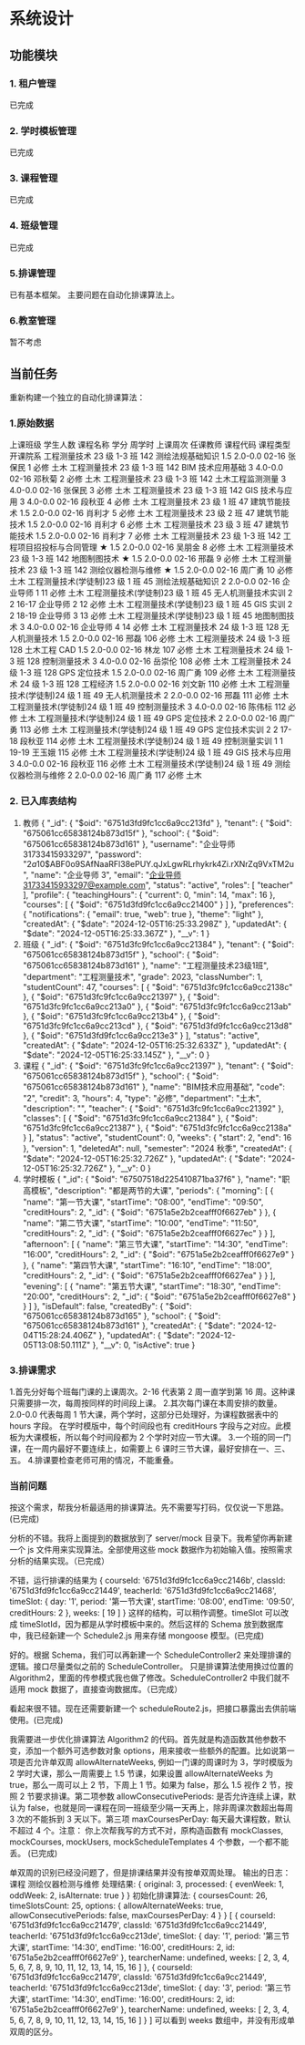 # 系统设计

## 功能模块

### 1. 租户管理

已完成

### 2. 学时模板管理

已完成

### 3. 课程管理

已完成

### 4. 班级管理

已完成

### 5.排课管理

已有基本框架。
主要问题在自动化排课算法上。

### 6.教室管理

暂不考虑

## 当前任务

重新构建一个独立的自动化排课算法：

### 1.原始数据

上课班级 学生人数 课程名称 学分 周学时 上课周次 任课教师 课程代码 课程类型 开课院系
工程测量技术 23 级 1-3 班 142 测绘法规基础知识 1.5 2.0-0.0 02-16 张保民 1 必修 土木
工程测量技术 23 级 1-3 班 142 BIM 技术应用基础 3 4.0-0.0 02-16 邓秋菊 2 必修 土木
工程测量技术 23 级 1-3 班 142 土木工程监测测量 3 4.0-0.0 02-16 张保民 3 必修 土木
工程测量技术 23 级 1-3 班 142 GIS 技术与应用 3 4.0-0.0 02-16 段秋亚 4 必修 土木
工程测量技术 23 级 1 班 47 建筑节能技术 1.5 2.0-0.0 02-16 肖利才 5 必修 土木
工程测量技术 23 级 2 班 47 建筑节能技术 1.5 2.0-0.0 02-16 肖利才 6 必修 土木
工程测量技术 23 级 3 班 47 建筑节能技术 1.5 2.0-0.0 02-16 肖利才 7 必修 土木
工程测量技术 23 级 1-3 班 142 工程项目招投标与合同管理 ★ 1.5 2.0-0.0 02-16 吴朋金 8 必修 土木
工程测量技术 23 级 1-3 班 142 地图制图技术 ★ 1.5 2.0-0.0 02-16 邢磊 9 必修 土木
工程测量技术 23 级 1-3 班 142 测绘仪器检测与维修 ★ 1.5 2.0-0.0 02-16 周广勇 10 必修 土木
工程测量技术(学徒制)23 级 1 班 45 测绘法规基础知识 2 2.0-0.0 02-16 企业导师 1 11 必修 土木
工程测量技术(学徒制)23 级 1 班 45 无人机测量技术实训 2 2 16-17 企业导师 2 12 必修 土木
工程测量技术(学徒制)23 级 1 班 45 GIS 实训 2 2 18-19 企业导师 3 13 必修 土木
工程测量技术(学徒制)23 级 1 班 45 地图制图技术 3 4.0-0.0 02-16 企业导师 4 14 必修 土木
工程测量技术 24 级 1-3 班 128 无人机测量技术 1.5 2.0-0.0 02-16 邢磊 106 必修 土木
工程测量技术 24 级 1-3 班 128 土木工程 CAD 1.5 2.0-0.0 02-16 林龙 107 必修 土木
工程测量技术 24 级 1-3 班 128 控制测量技术 3 4.0-0.0 02-16 岳崇伦 108 必修 土木
工程测量技术 24 级 1-3 班 128 GPS 定位技术 1.5 2.0-0.0 02-16 周广勇 109 必修 土木
工程测量技术 24 级 1-3 班 128 工程经济 1.5 2.0-0.0 02-16 刘文新 110 必修 土木
工程测量技术(学徒制)24 级 1 班 49 无人机测量技术 2 2.0-0.0 02-16 邢磊 111 必修 土木
工程测量技术(学徒制)24 级 1 班 49 控制测量技术 3 4.0-0.0 02-16 陈伟标 112 必修 土木
工程测量技术(学徒制)24 级 1 班 49 GPS 定位技术 2 2.0-0.0 02-16 周广勇 113 必修 土木
工程测量技术(学徒制)24 级 1 班 49 GPS 定位技术实训 2 2 17-18 段秋亚 114 必修 土木
工程测量技术(学徒制)24 级 1 班 49 控制测量实训 1 1 19-19 王玉娥 115 必修 土木
工程测量技术(学徒制)24 级 1 班 49 GIS 技术与应用 3 4.0-0.0 02-16 段秋亚 116 必修 土木
工程测量技术(学徒制)24 级 1 班 49 测绘仪器检测与维修 2 2.0-0.0 02-16 周广勇 117 必修 土木

### 2. 已入库表结构

1. 教师
   {
   "\_id": {
   "$oid": "6751d3fd9fc1cc6a9cc213fd"
  },
  "tenant": {
    "$oid": "675061cc65838124b873d15f"
   },
   "school": {
   "$oid": "675061cc65838124b873d161"
  },
  "username": "企业导师31733415933297",
  "password": "$2a$10$ABF0o9SAfNaaRFl38ePUY.qJxLgwRLrhykrk4Zi.rXNrZq9VxTM2u",
   "name": "企业导师 3",
   "email": "企业导师31733415933297@example.com",
   "status": "active",
   "roles": [
   "teacher"
   ],
   "profile": {
   "teachingHours": {
   "current": 0,
   "min": 14,
   "max": 16
   },
   "courses": [
   {
   "$oid": "6751d3fd9fc1cc6a9cc21400"
   }
   ]
   },
   "preferences": {
   "notifications": {
   "email": true,
   "web": true
   },
   "theme": "light"
   },
   "createdAt": {
   "$date": "2024-12-05T16:25:33.298Z"
  },
  "updatedAt": {
    "$date": "2024-12-05T16:25:33.367Z"
   },
   "\_\_v": 1
   }
2. 班级
   {
   "\_id": {
   "$oid": "6751d3fc9fc1cc6a9cc21384"
  },
  "tenant": {
    "$oid": "675061cc65838124b873d15f"
   },
   "school": {
   "$oid": "675061cc65838124b873d161"
  },
  "name": "工程测量技术23级1班",
  "department": "工程测量技术",
  "grade": 2023,
  "classNumber": 1,
  "studentCount": 47,
  "courses": [
    {
      "$oid": "6751d3fc9fc1cc6a9cc2138c"
   },
   {
   "$oid": "6751d3fc9fc1cc6a9cc21397"
    },
    {
      "$oid": "6751d3fc9fc1cc6a9cc213a0"
   },
   {
   "$oid": "6751d3fc9fc1cc6a9cc213ab"
    },
    {
      "$oid": "6751d3fc9fc1cc6a9cc213b4"
   },
   {
   "$oid": "6751d3fc9fc1cc6a9cc213cd"
    },
    {
      "$oid": "6751d3fd9fc1cc6a9cc213d8"
   },
   {
   "$oid": "6751d3fd9fc1cc6a9cc213e3"
    }
  ],
  "status": "active",
  "createdAt": {
    "$date": "2024-12-05T16:25:32.633Z"
   },
   "updatedAt": {
   "$date": "2024-12-05T16:25:33.145Z"
   },
   "\_\_v": 0
   }
3. 课程
   {
   "\_id": {
   "$oid": "6751d3fc9fc1cc6a9cc21397"
  },
  "tenant": {
    "$oid": "675061cc65838124b873d15f"
   },
   "school": {
   "$oid": "675061cc65838124b873d161"
  },
  "name": "BIM技术应用基础",
  "code": "2",
  "credit": 3,
  "hours": 4,
  "type": "必修",
  "department": "土木",
  "description": "",
  "teacher": {
    "$oid": "6751d3fc9fc1cc6a9cc21392"
   },
   "classes": [
   {
   "$oid": "6751d3fc9fc1cc6a9cc21384"
   },
   {
   "$oid": "6751d3fc9fc1cc6a9cc21387"
   },
   {
   "$oid": "6751d3fc9fc1cc6a9cc2138a"
   }
   ],
   "status": "active",
   "studentCount": 0,
   "weeks": {
   "start": 2,
   "end": 16
   },
   "version": 1,
   "deletedAt": null,
   "semester": "2024 秋季",
   "createdAt": {
   "$date": "2024-12-05T16:25:32.726Z"
  },
  "updatedAt": {
    "$date": "2024-12-05T16:25:32.726Z"
   },
   "\_\_v": 0
   }
4. 学时模板
   {
   "\_id": {
   "$oid": "67507518d225410871ba37f6"
  },
  "name": "职高模板",
  "description": "都是两节的大课",
  "periods": {
    "morning": [
      {
        "name": "第一节大课",
        "startTime": "08:00",
        "endTime": "09:50",
        "creditHours": 2,
        "_id": {
          "$oid": "6751a5e2b2ceafff0f6627eb"
   }
   },
   {
   "name": "第二节大课",
   "startTime": "10:00",
   "endTime": "11:50",
   "creditHours": 2,
   "\_id": {
   "$oid": "6751a5e2b2ceafff0f6627ec"
        }
      }
    ],
    "afternoon": [
      {
        "name": "第三节大课",
        "startTime": "14:30",
        "endTime": "16:00",
        "creditHours": 2,
        "_id": {
          "$oid": "6751a5e2b2ceafff0f6627e9"
   }
   },
   {
   "name": "第四节大课",
   "startTime": "16:10",
   "endTime": "18:00",
   "creditHours": 2,
   "\_id": {
   "$oid": "6751a5e2b2ceafff0f6627ea"
        }
      }
    ],
    "evening": [
      {
        "name": "第五节大课",
        "startTime": "18:30",
        "endTime": "20:00",
        "creditHours": 2,
        "_id": {
          "$oid": "6751a5e2b2ceafff0f6627e8"
   }
   }
   ]
   },
   "isDefault": false,
   "createdBy": {
   "$oid": "675061cc65838124b873d165"
  },
  "school": {
    "$oid": "675061cc65838124b873d161"
   },
   "createdAt": {
   "$date": "2024-12-04T15:28:24.406Z"
  },
  "updatedAt": {
    "$date": "2024-12-05T13:08:50.111Z"
   },
   "\_\_v": 0,
   "isActive": true
   }

### 3.排课需求

1.首先分好每个班每门课的上课周次。2-16 代表第 2 周一直学到第 16 周。这种课只需要排一次，每周按同样的时间段上课。 2.其次每门课在本周安排的数量。2.0-0.0 代表每周 1 节大课，两个学时，这部分已处理好，为课程数据表中的 hours 字段。 在学时模版中，每个时间段也有 creditHours 字段与之对应。此模板为大课模板，所以每个时间段都为 2 个学时对应一节大课。 3.一个班的同一门课，在一周内最好不要连续上，如需要上 6 课时三节大课，最好安排在一、三、五。 4.排课要检查老师可用的情况，不能重叠。

### 当前问题

按这个需求，帮我分析最适用的排课算法。先不需要写打码，仅仅说一下思路。(已完成)

分析的不错。我将上面提到的数据放到了 server/mock 目录下。我希望你再新建一个 js 文件用来实现算法。全部使用这些 mock 数据作为初始输入值。按照需求分析的结果实现。（已完成）

不错，运行排课的结果为
{
courseId: '6751d3fd9fc1cc6a9cc2146b',
classId: '6751d3fd9fc1cc6a9cc21449',
teacherId: '6751d3fd9fc1cc6a9cc21468',
timeSlot: {
day: '1',
period: '第一节大课',
startTime: '08:00',
endTime: '09:50',
creditHours: 2
},
weeks: [ 19 ]
}
这样的结构，可以稍作调整。timeSlot 可以改成 timeSlotId，因为都是从学时模板中来的。然后这样的 Schema 放到数据库中，我已经新建一个 Schedule2.js 用来存储 mongoose 模型。(已完成)

好的。根据 Schema，我们可以再新建一个 ScheduleController2 来处理排课的逻辑。接口尽量类似之前的 ScheduleController。 只是排课算法使用换过位置的 Algorithm2，里面的传参模式我也做了修改。ScheduleController2 中我们就不适用 mock 数据了，直接查询数据库。（已完成）

看起来很不错。现在还需要新建一个 scheduleRoute2.js，把接口暴露出去供前端使用。(已完成)

我需要进一步优化排课算法 Algorithm2 的代码。首先就是构造函数其他参数不变，添加一个额外可选参数对象 options，用来接收一些额外的配置。比如说第一项是否允许单双周 allowAlternateWeeks, 例如一门课的周课时为 3，学时模版为 2 学时大课，那么一周需要上 1.5 节课，如果设置 allowAlternateWeeks 为 true，那么一周可以上 2 节，下周上 1 节。如果为 false，那么 1.5 视作 2 节，按照 2 节要求排课。第二项参数 allowConsecutivePeriods: 是否允许连续上课，默认为 false，也就是同一课程在同一班级至少隔一天再上，除非周课次数超出每周 3 次的不能拆到 3 天以下。第三项 maxCoursesPerDay: 每天最大课程数，默认不超过 4 个。注意： 你上次帮我写的方式不对，原构造函数有 mockClasses, mockCourses, mockUsers, mockScheduleTemplates 4 个参数，一个都不能丢。 (已完成)

单双周的识别已经没问题了，但是排课结果并没有按单双周处理。
输出的日志：
课程 测绘仪器检测与维修 处理结果: {
original: 3,
processed: { evenWeek: 1, oddWeek: 2, isAlternate: true }
}
初始化排课算法: {
coursesCount: 26,
timeSlotsCount: 25,
options: {
allowAlternateWeeks: true,
allowConsecutivePeriods: false,
maxCoursesPerDay: 4
}
}
[
{
courseId: '6751d3fd9fc1cc6a9cc21479',
classId: '6751d3fd9fc1cc6a9cc21449',
teacherId: '6751d3fd9fc1cc6a9cc213de',
timeSlot: {
day: '1',
period: '第三节大课',
startTime: '14:30',
endTime: '16:00',
creditHours: 2,
id: '6751a5e2b2ceafff0f6627e9'
},
tearcherName: undefined,
weeks: [
2, 3, 4, 5, 6, 7,
8, 9, 10, 11, 12, 13,
14, 15, 16
]
},
{
courseId: '6751d3fd9fc1cc6a9cc21479',
classId: '6751d3fd9fc1cc6a9cc21449',
teacherId: '6751d3fd9fc1cc6a9cc213de',
timeSlot: {
day: '3',
period: '第三节大课',
startTime: '14:30',
endTime: '16:00',
creditHours: 2,
id: '6751a5e2b2ceafff0f6627e9'
},
tearcherName: undefined,
weeks: [
2, 3, 4, 5, 6, 7,
8, 9, 10, 11, 12, 13,
14, 15, 16
]
}
]
可以看到 weeks 数组中，并没有形成单双周的区分。
